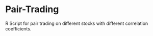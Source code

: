 # Pair-Trading
R Script for pair trading on different stocks with different correlation coefficients.
